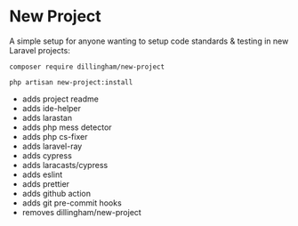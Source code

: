 # New Project

A simple setup for anyone wanting to setup code standards & testing in new Laravel projects:

```
composer require dillingham/new-project
```

```
php artisan new-project:install
```

- adds project readme
- adds ide-helper
- adds larastan
- adds php mess detector
- adds php cs-fixer
- adds laravel-ray
- adds cypress
- adds laracasts/cypress
- adds eslint
- adds prettier
- adds github action
- adds git pre-commit hooks
- removes dillingham/new-project
